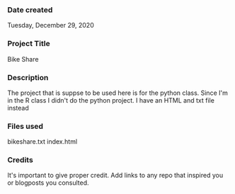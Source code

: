 ### Date created
Tuesday, December 29, 2020

### Project Title
Bike Share

### Description
The project that is suppse to be used here is for the python class. Since I'm in the R class I didn't do the python project. I have an HTML and txt file instead

### Files used
bikeshare.txt
index.html

### Credits
It's important to give proper credit. Add links to any repo that inspired you or blogposts you consulted.

